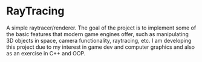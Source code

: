# RayTracing
A simple raytracer/renderer. The goal of the project is to implement some of the basic features that modern game engines offer, such as manipulating 3D objects in space, camera functionality, raytracing, etc. I am developing this project due to my interest in game dev and computer graphics and also as an exercise in C++ and OOP.

